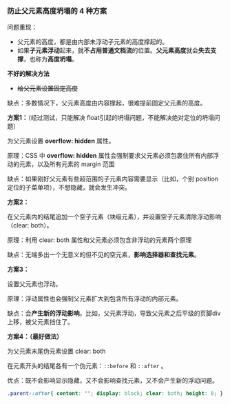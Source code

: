 ### 防止父元素高度坍塌的 4 种方案

问题重现：

- 父元素的高度，都是由内部未浮动子元素的高度撑起的。
- 如果**子元素浮动**起来，就**不占用普通文档流**的位置。**父元素高度**就会**失去支撑**，也称为**高度坍塌**。



**不好的解决方法**

- ~~给父元素设置固定高度~~

缺点：多数情况下，父元素高度由内容撑起，很难提前固定父元素的高度。



**方案1：**（经过测试，只能解决 float引起的坍塌问题，不能解决绝对定位的坍塌问题）

为父元素设置 **overflow: hidden** 属性。

原理：CSS 中 **overflow: hidden** 属性会强制要求父元素必须包裹住所有内部浮动的元素，以及所有元素的 margin 范围

缺点：如果刚好父元素有些超范围的子元素内容需要显示（比如，个别 position 定位的子菜单项），不想隐藏，就会发生冲突。



**方案2：**

在父元素内的结尾追加一个空子元素（块级元素），并设置空子元素清除浮动影响（clear: both）。

原理：利用 clear: both 属性和父元素必须包含非浮动的元素两个原理

缺点：无端多出一个无意义的但不见的空元素，**影响选择器和查找元素**。



**方案3：**

设置父元素也浮动。

原理：浮动属性也会强制父元素扩大到包含所有浮动的内部元素。

缺点：会**产生新的浮动影响**。比如，父元素浮动，导致父元素之后平级的页脚div上移，被父元素挡住了。



**方案4：（最好做法）**

为父元素末尾伪元素设置 clear: both

在元素开头的结尾各有一个伪元素：`::before` 和 `::after` 。

优点：既不会影响显示隐藏，又不会影响查找元素，又不会产生新的浮动问题。

```css
.parent::after{ content: ""; display: block; clear: both; height: 0; } // 有些浏览器display有默认高度
```